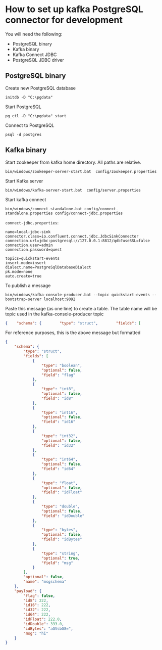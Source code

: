 # How to set up kafka PostgreSQL connector for development

You will need the following:

- PostgreSQL binary
- Kafka binary
- Kafka Connect JDBC
- PostgreSQL JDBC driver

## PostgreSQL binary

Create new PostgreSQL database

```shell script
initdb -D "C:\pgdata"
```

Start PostgreSQL

```shell script
pg_ctl -D "C:\pgdata" start
```

Connect to PostgreSQL

```shell script
psql -d postgres
```

## Kafka binary

Start zookeeper from kafka home directory. All paths are relative.

```shell script
bin/windows/zookeeper-server-start.bat  config/zookeeper.properties
```

Start Kafka server

```shell script
bin/windows/kafka-server-start.bat  config/server.properties
```

Start kafka connect

```shell script
bin/windows/connect-standalone.bat config/connect-standalone.properties config/connect-jdbc.properties
```

`connect-jdbc.properties`:

```properties
name=local-jdbc-sink
connector.class=io.confluent.connect.jdbc.JdbcSinkConnector
connection.url=jdbc:postgresql://127.0.0.1:8812/qdb?useSSL=false
connection.user=admin
connection.password=quest

topics=quickstart-events
insert.mode=insert
dialect.name=PostgreSqlDatabaseDialect
pk.mode=none
auto.create=true
```

To publish a message

```shell
bin/windows/kafka-console-producer.bat --topic quickstart-events --bootstrap-server localhost:9092
```

Paste this message (as one line) to create a table. The table name will be topic used in the kafka-console-producer
topic

```json
{    "schema": {        "type": "struct",        "fields": [            {                "type": "boolean",                "optional": false,               "field": "flag"            },            {                "type": "int8",                "optional": false,                "field": "id8"           },           {                "type": "int16",                "optional": false,                "field": "id16"            },            {                "type":"int32",                "optional": false,                "field": "id32"            },          {                  "type": "int64",               "optional": false,                "field": "id64"            },            {                "type": "float",                "optional": false,                "field": "idFloat"            },            {                "type": "double",                "optional": false,                "field": "idDouble"            },              {                "type": "bytes",                "optional": false,                "field": "idBytes"            }  ,              {                "type": "string",                "optional": true,                "field": "msg"            }      ],        "optional": false,        "name": "msgschema"    },    "payload": {        "flag": false,        "id8": 222,        "id16": 222,        "id32": 222,        "id64": 222,        "idFloat": 222.0,        "idDouble": 333.0,        "idBytes": "aGVsbG8=",        "msg": "hi"  }}
```

For reference purposes, this is the above message but formatted

```json
{
    "schema": {
        "type": "struct",
        "fields": [
            {
                "type": "boolean",
                "optional": false,
                "field": "flag"
            },
            {
                "type": "int8",
                "optional": false,
                "field": "id8"
            },
            {
                "type": "int16",
                "optional": false,
                "field": "id16"
            },
            {
                "type": "int32",
                "optional": false,
                "field": "id32"
            },
            {
                "type": "int64",
                "optional": false,
                "field": "id64"
            },
            {
                "type": "float",
                "optional": false,
                "field": "idFloat"
            },
            {
                "type": "double",
                "optional": false,
                "field": "idDouble"
            },
            {
                "type": "bytes",
                "optional": false,
                "field": "idBytes"
            },
            {
                "type": "string",
                "optional": true,
                "field": "msg"
            }
        ],
        "optional": false,
        "name": "msgschema"
    },
    "payload": {
        "flag": false,
        "id8": 222,
        "id16": 222,
        "id32": 222,
        "id64": 222,
        "idFloat": 222.0,
        "idDouble": 333.0,
        "idBytes": "aGVsbG8=",
        "msg": "hi"
    }
}
```